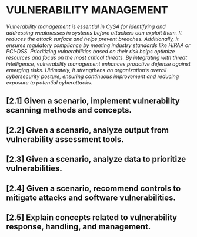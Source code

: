 # VULNERABILITY MANAGEMENT
*Vulnerability management is essential in CySA for identifying and addressing weaknesses in systems before attackers can exploit them. It reduces the attack surface and helps prevent breaches. Additionally, it ensures regulatory compliance by meeting industry standards like HIPAA or PCI-DSS. Prioritizing vulnerabilities based on their risk helps optimize resources and focus on the most critical threats. By integrating with threat intelligence, vulnerability management enhances proactive defense against emerging risks. Ultimately, it strengthens an organization’s overall cybersecurity posture, ensuring continuous improvement and reducing exposure to potential cyberattacks.*

## [2.1] Given a scenario, implement vulnerability scanning methods and concepts.
## [2.2] Given a scenario, analyze output from vulnerability assessment tools.
## [2.3] Given a scenario, analyze data to prioritize vulnerabilities.
## [2.4] Given a scenario, recommend controls to mitigate attacks and software vulnerabilities.
## [2.5] Explain concepts related to vulnerability response, handling, and management.

